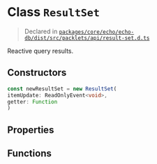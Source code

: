 # Class `ResultSet`
> Declared in [`packages/core/echo/echo-db/dist/src/packlets/api/result-set.d.ts`](undefined)

Reactive query results.

## Constructors
```ts
const newResultSet = new ResultSet(
itemUpdate: ReadOnlyEvent<void>,
getter: Function
)
```

## Properties

## Functions
